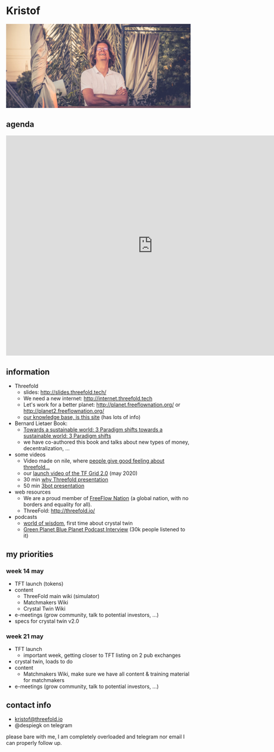 # Kristof

![](./img/kristof.png)

## agenda

<iframe src="https://calendar.google.com/calendar/embed?src=kristof%40incubaid.com&ctz=Europe%2FBrussels" style="border: 0" width="800" height="600" frameborder="0" scrolling="no"></iframe>

## information

- Threefold
    - slides: http://slides.threefold.tech/
    - We need a new internet: http://internet.threefold.tech
    - Let's work for a better planet: http://planet.freeflownation.org/ or http://planet2.freeflownation.org/
    - [our knowledge base, is this site](https://wiki.threefold.io/) (has lots of info)
- Bernard Lietaer Book: 
    - [Towards a sustainable world: 3 Paradigm shifts towards a sustainable world: 3 Paradigm shifts](https://www.amazon.com/dp/3200065273/ref=cm_sw_su_dp)
    - we have co-authored this book and talks about new types of money, decentralization, ...
- some videos
    - Video made on nile, where [people give good feeling about threefold…](https://vimeo.com/398733827)
    - our [launch video of the TF Grid 2.0](https://wiki3.threefold.io/#/threefold_grid_2_0) (may 2020)
    - 30 min [why Threefold presentation](https://vimeo.com/398737507/815d6810aa)
    - 50 min [3bot presentation](https://vimeo.com/398735475)
- web resources
    - We are a proud member of [FreeFlow Nation](https://www.freeflownation.org/) (a global nation, with no borders and equality for all).
    - ThreeFold: http://threefold.io/
- podcasts
    - [world of wisdom](https://podcasts.google.com/feed/aHR0cDovL2ZlZWRzLnNvdW5kY2xvdWQuY29tL3VzZXJzL3NvdW5kY2xvdWQ6dXNlcnM6NDYyNzMzOTExL3NvdW5kcy5yc3M/episode/dGFnOnNvdW5kY2xvdWQsMjAxMDp0cmFja3MvODE5NjYwNzU3?ved=0CAcQ38oDahcKEwigm5bVy7LpAhUAAAAAHQAAAAAQBg), first time about crystal twin
    - [Green Planet Blue Planet Podcast Interview](https://podcasts.apple.com/us/podcast/ep-181-new-internet-that-empowers-equality-freedom/id1265643891?i=1000471122643&fbclid=IwAR3wzClqHuItRdopNIcXyH3wSUTXeftwOh1cVKtNAWTZSm9jlMKcnanM0V4) (30k people listened to it)

## my priorities

### week 14 may

- TFT launch (tokens)
- content
    - ThreeFold main wiki (simulator)
    - Matchmakers Wiki
    - Crystal Twin Wiki
- e-meetings (grow community, talk to potential investors, ...)
- specs for crystal twin v2.0

### week 21 may

- TFT launch
    - important week, getting closer to TFT listing on 2 pub exchanges
- crystal twin, loads to do
- content
    - Matchmakers Wiki, make sure we have all content & training material for matchmakers
- e-meetings (grow community, talk to potential investors, ...)


## contact info

- kristof@threefold.io 	
- @despiegk on telegram

please bare with me, I am completely overloaded and telegram nor email I can properly follow up.

